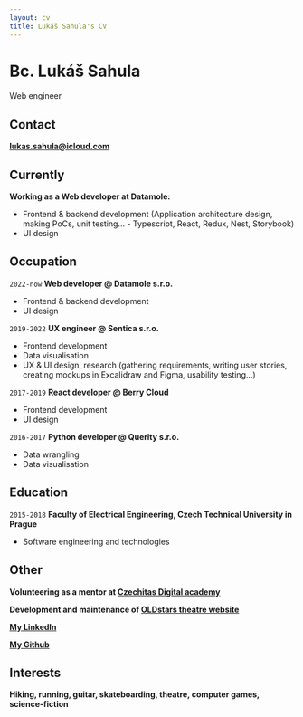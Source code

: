 ```yaml
---
layout: cv
title: Lukáš Sahula's CV
---
```

# Bc. Lukáš Sahula
Web engineer

## Contact

__<span style="color:#6495ed">[lukas.sahula@icloud.com](mailto:lukas.sahula@icloud.com)</span>__

## Currently

__Working as a Web developer at Datamole:__

- Frontend & backend development (Application architecture design, making PoCs, unit testing... - Typescript, React, Redux, Nest, Storybook)
- UI design

## Occupation

`2022-now`
__Web developer @ Datamole s.r.o.__

- Frontend & backend development
- UI design

`2019-2022`
__UX engineer @ Sentica s.r.o.__

- Frontend development
- Data visualisation
- UX & UI design, research (gathering requirements, writing user stories, creating mockups in Excalidraw and Figma, usability testing...)

`2017-2019`
__React developer @ Berry Cloud__

- Frontend development
- UI design

`2016-2017`
__Python developer @ Querity s.r.o.__

- Data wrangling
- Data visualisation

## Education

`2015-2018`
__Faculty of Electrical Engineering, Czech Technical University in Prague__

- Software engineering and technologies

## Other

__Volunteering as a mentor at <span style="color:#6495ed">[Czechitas Digital academy](https://www.czechitas.cz/en/courses)</span>__

__Development and maintenance of <span style="color:#6495ed">[OLDstars theatre website](https://www.oldstars.cz/)</span>__

__<span style="color:#6495ed">[My LinkedIn](https://www.linkedin.com/in/luk%C3%A1%C5%A1-sahula-3932971b7/)</span>__

__<span style="color:#6495ed">[My Github](https://github.com/lukesahula)</span>__

## Interests

__Hiking, running, guitar, skateboarding, theatre, computer games, science-fiction__
